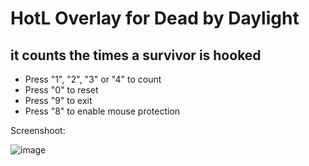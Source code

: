 # HotL Overlay for Dead by Daylight

<h2>it counts the times a survivor is hooked</h2> 

<ul>
  <li>Press "1", "2", "3" or "4" to count</li>
  <li>Press "0" to reset</li>
  <li>Press "9" to exit</li>
  <li>Press "8" to enable mouse protection</li>
</ul>

Screenshoot:

![image](https://user-images.githubusercontent.com/63518404/217078397-fdb1d55d-c0e3-4c7f-a6fd-3a586dcbc497.png)
